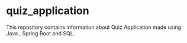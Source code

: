# quiz_application
This repository contains information about Quiz Application made using Java , Spring Boot and SQL. 
